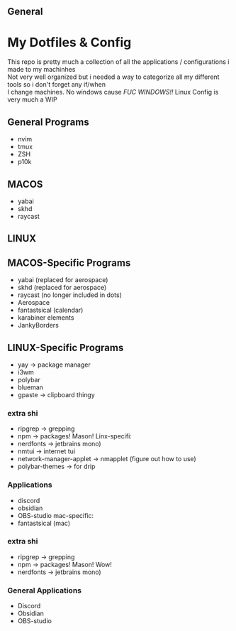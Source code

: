 ## General
# My Dotfiles & Config

This repo is pretty much a collection of all the applications / configurations i made to my machinhes  
Not very well organized but i needed a way to categorize all my different tools so i don't forget any if/when  
I change machines.
No windows cause *FUC WINDOWS!!*
Linux Config is very much a WIP

## General Programs
- nvim
- tmux
- ZSH
- p10k
## MACOS
- yabai
- skhd
- raycast

## LINUX
## MACOS-Specific Programs
- yabai (replaced for aerospace)
- skhd (replaced for aerospace)
- raycast (no longer included in dots)
- Aerospace
- fantastsical (calendar)
- karabiner elements
- JankyBorders

## LINUX-Specific Programs
- yay -> package manager
- i3wm
- polybar
- blueman
- gpaste -> clipboard thingy

### extra shi 
- ripgrep                -> grepping
- npm                    -> packages! Mason!
Linx-specifi:
- nerdfonts              -> jetbrains mono)
- nmtui                  -> internet tui
- network-manager-applet -> nmapplet (figure out how to use)
- polybar-themes         -> for drip

### Applications
- discord
- obsidian
- OBS-studio
mac-specific:
- fantastsical (mac)
### extra shi 
- ripgrep                -> grepping
- npm                    -> packages! Mason! Wow!
- nerdfonts              -> jetbrains mono)


### General Applications
- Discord
- Obsidian
- OBS-studio

